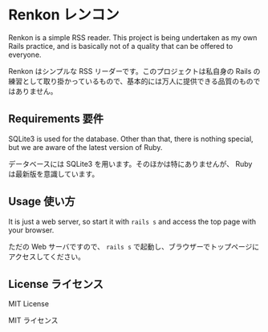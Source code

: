 # Renkon レンコン

Renkon is a simple RSS reader. This project is being undertaken as my own Rails practice, and is basically not of a quality that can be offered to everyone.

Renkon はシンプルな RSS リーダーです。このプロジェクトは私自身の Rails の練習として取り掛かっているもので、基本的には万人に提供できる品質のものではありません。


## Requirements 要件

SQLite3 is used for the database. Other than that, there is nothing special, but we are aware of the latest version of Ruby.

データベースには SQLite3 を用います。そのほかは特にありませんが、 Ruby は最新版を意識しています。


## Usage 使い方

It is just a web server, so start it with `rails s` and access the top page with your browser.

ただの Web サーバですので、 `rails s` で起動し、ブラウザーでトップページにアクセスしてください。



## License ライセンス

MIT License

MIT ライセンス
